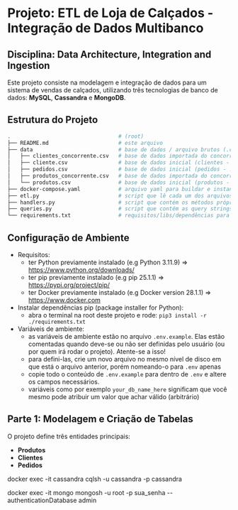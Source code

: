 # Projeto: ETL de Loja de Calçados - Integração de Dados Multibanco

## Disciplina: Data Architecture, Integration and Ingestion

Este projeto consiste na modelagem e integração de dados para um sistema de vendas de calçados, utilizando três tecnologias de banco de dados: **MySQL**, **Cassandra** e **MongoDB**.

## Estrutura do Projeto

```bash
.                                  # (root)
├── README.md                      # este arquivo
├── data                           # base de dados / arquivo brutos (.csv)
│   ├── clientes_concorrente.csv   # base de dados importada do concorrente (clientes - .csv - parte 03)
│   ├── cliente.csv                # base de dados inicial (clientes - .csv - partes 01, 02)
│   ├── pedidos.csv                # base de dados inicial (pedidos - .csv - partes 01, 02)
│   ├── produtos_concorrente.csv   # base de dados importada do concorrente (pedidos - .csv - parte 03)
│   └── produtos.csv               # base de dados inicial (produtos - .csv - partes 01, 02)
├── docker-compose.yaml            # arquivo yaml para buildar e instanciar as imagens (docker containers)
├── etl.py                         # script que lê cada um dos arquivos (.csv), e carrega em cada uma das bases (processo ETL)
├── handlers.py                    # script que contém os métodos próprios/wrappers de cada banco
├── queries.py                     # script que contém as query strings (puras) de cada banco (DDL/DML)
└── requirements.txt               # requisitos/libs/dependências para rodar o projeto via ETL no python
```

## Configuração de Ambiente

- Requisitos:
  - ter Python previamente instalado (e.g Python 3.11.9) => https://www.python.org/downloads/
  - ter pip previamente instalado (e.g pip 25.1.1) => https://pypi.org/project/pip/
  - ter Docker previamente instalado (e.g Docker version 28.1.1) => https://www.docker.com
- Instalar dependências pip (package installer for Python):
  - abra o terminal na root deste projeto e rode: `pip3 install -r ./requirements.txt`
- Variáveis de ambiente:
  - as variáveis de ambiente estão no arquivo `.env.example`. Elas estão comentadas quando deve-se ou não ser definidas pelo usuário (ou por quem irá rodar o projeto). Atente-se a isso!
  - para defini-las, crie um novo arquivo no mesmo nível de disco em que está o arquivo anterior, porém nomeando-o para `.env` apenas
  - copie todo o conteúdo de `.env.example` para dentro de `.env` e altere os campos necessários.
  - variáveis como por exemplo `your_db_name_here` significam que você mesmo pode atribuir um valor que achar válido (arbitrário)

## Parte 1: Modelagem e Criação de Tabelas

O projeto define três entidades principais:

- **Produtos**
- **Clientes**
- **Pedidos**

docker exec -it cassandra cqlsh -u cassandra -p cassandra

docker exec -it mongo mongosh -u root -p sua_senha --authenticationDatabase admin
